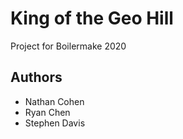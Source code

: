 # King of the Geo Hill
Project for Boilermake 2020

## Authors
* Nathan Cohen
* Ryan Chen
* Stephen Davis
